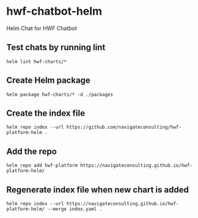 # hwf-chatbot-helm
Helm Chat for HWF Chatbot 

## Test chats by running lint 

    helm lint hwf-charts/*

## Create Helm package

    helm package hwf-charts/* -d ./packages

## Create the index file

    helm repo index --url https://github.com/navigateconsulting/hwf-platform-helm .

## Add the repo 

    helm repo add hwf-platform https://navigateconsulting.github.io/hwf-platform-helm/

## Regenerate index file when new chart is added 

    helm repo index --url https://navigateconsulting.github.io/hwf-platform-helm/ --merge index.yaml .